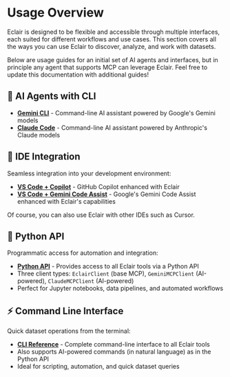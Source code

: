 # Usage Overview

Eclair is designed to be flexible and accessible through multiple interfaces, each suited for different workflows and use cases. This section covers all the ways you can use Eclair to discover, analyze, and work with datasets. 

Below are usage guides for an initial set of AI agents and interfaces, but in principle any agent that supports MCP can leverage Eclair. Feel free to update this documentation with additional guides!

## 🤖 AI Agents with CLI

- **[Gemini CLI](ai-agents/gemini-cli.md)** - Command-line AI assistant powered by Google's Gemini models
- **[Claude Code](ai-agents/claude-code.md)** - Command-line AI assistant powered by Anthropic's Claude models

## 🔧 IDE Integration

Seamless integration into your development environment:

- **[VS Code + Copilot](ide/vscode-copilot.md)** - GitHub Copilot enhanced with Eclair 
- **[VS Code + Gemini Code Assist](ide/vscode-gemini.md)** - Google's Gemini Code Assist enhanced with Eclair's capabilities

Of course, you can also use Eclair with other IDEs such as Cursor.

## 🐍 Python API

Programmatic access for automation and integration:

- **[Python API](python-api.md)** - Provides access to all Eclair tools via a Python API
- Three client types: `EclairClient` (base MCP), `GeminiMCPClient` (AI-powered), `ClaudeMCPClient` (AI-powered)
- Perfect for Jupyter notebooks, data pipelines, and automated workflows

## ⚡ Command Line Interface

Quick dataset operations from the terminal:

- **[CLI Reference](cli.md)** - Complete command-line interface to all Eclair tools
- Also supports AI-powered commands (in natural language) as in the Python API
- Ideal for scripting, automation, and quick dataset queries